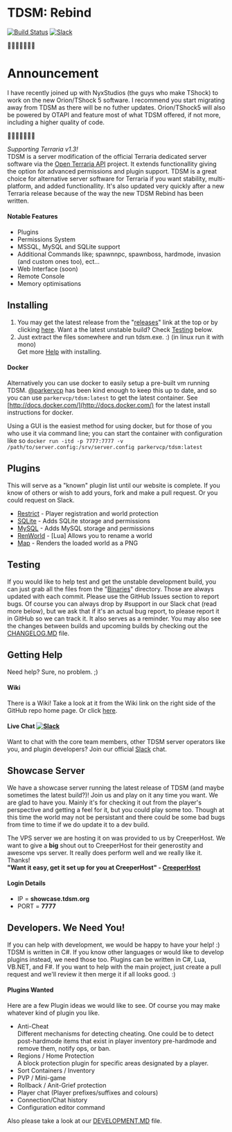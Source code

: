 # TDSM: Rebind
[![Build Status](https://travis-ci.org/DeathCradle/Terraria-s-Dedicated-Server-Mod.svg?branch=master)](https://travis-ci.org/DeathCradle/Terraria-s-Dedicated-Server-Mod) [![Slack](https://img.shields.io/badge/Chat%20on-Slack-blue.svg)](https://openterraria.com/#public-chat)

&#x1F53B;&#x1F53B;&#x1F53B;&#x1F53B;&#x1F53B;&#x1F53B;&#x1F53B;
# Announcement
I have recently joined up with NyxStudios (the guys who make TShock) to work on the new Orion/TShock 5 software. I recommend you start migrating away from TDSM as there will be no futher updates.
Orion/TShock5 will also be powered by OTAPI and feature most of what TDSM offered, if not more, including a higher quality of code.

&#x1F53A;&#x1F53A;&#x1F53A;&#x1F53A;&#x1F53A;&#x1F53A;&#x1F53A;

*Supporting Terraria v1.3!*  
TDSM is a server modification of the official Terraria dedicated server software via the [Open Terraria API](https://github.com/DeathCradle/Open-Terraria-API/) project. It extends functionallity giving the option for advanced permissions and plugin support. TDSM is a great choice for alternative server software for Terraria if you want stability, multi-platform, and added functionallity. It's also updated very quickly after a new Terraria release because of the way the new TDSM Rebind has been written.

#### Notable Features
* Plugins
* Permissions System
* MSSQL, MySQL and SQLite support
* Additional Commands like; spawnnpc, spawnboss, hardmode, invasion (and custom ones too), ect...
* Web Interface (soon)
* Remote Console
* Memory optimisations

## Installing
1. You may get the latest release from the "[releases](https://github.com/DeathCradle/Terraria-s-Dedicated-Server-Mod/releases)" link at the top or by clicking [here](https://github.com/DeathCradle/Terraria-s-Dedicated-Server-Mod/releases). Want a the latest unstable build? Check [Testing](https://github.com/DeathCradle/Terraria-s-Dedicated-Server-Mod#testing) below.
2. Just extract the files somewhere and run tdsm.exe. :) (in linux run it with mono)  
Get more [Help](https://github.com/DeathCradle/Terraria-s-Dedicated-Server-Mod/wiki/Installation-and-Running-The-Server) with installing.

#### Docker
Alternatively you can use docker to easily setup a pre-built vm running TDSM. [@parkervcp](https://github.com/parkervcp) has been kind enough to keep this up to date, and so you can use `parkervcp/tdsm:latest` to get the latest container. See [http://docs.docker.com/](http://docs.docker.com/) for the latest install instructions for docker.

Using a GUI is the easiest method for using docker, but for those of you who use it via command line; you can start the container with configuration like so `docker run -itd -p 7777:7777 -v /path/to/server.config:/srv/server.config parkervcp/tdsm:latest`

## Plugins
This will serve as a "known" plugin list until our website is complete. If you know of others or wish to add yours, fork and make a pull request. Or you could request on Slack.
- [Restrict](https://github.com/DeathCradle/TDSM_Restrict) - Player registration and world protection
- [SQLite](https://github.com/DeathCradle/tdsm-sqlite-connector) - Adds SQLite storage and permissions
- [MySQL](https://github.com/DeathCradle/tdsm-mysql-connector) - Adds MySQL storage and permissions
- [RenWorld](https://d1g1t4l3ch0.github.io/TDSM-RenWorld-Plugin/) - [Lua] Allows you to rename a world
- [Map](https://github.com/elevatorguy/TDSM_map) - Renders the loaded world as a PNG

## Testing
If you would like to help test and get the unstable development build, you can just grab all the files from the "[Binaries](https://github.com/DeathCradle/Terraria-s-Dedicated-Server-Mod/tree/master/Binaries)" directory. Those are always updated with each commit. Please use the GitHub Issues section to report bugs. Of course you can always drop by #support in our Slack chat (read more below), but we ask that if it's an actual bug report, to please report it in GitHub so we can track it. It also serves as a reminder. You may also see the changes between builds and upcoming builds by checking out the  [CHANGELOG.MD](https://github.com/DeathCradle/Terraria-s-Dedicated-Server-Mod/blob/master/CHANGELOG.MD) file.

## Getting Help
Need help? Sure, no problem. ;)
#### Wiki
There is a Wiki! Take a look at it from the Wiki link on the right side of the GitHub repo home page. Or click [here](https://github.com/DeathCradle/Terraria-s-Dedicated-Server-Mod/wiki).
#### Live Chat [![Slack](https://img.shields.io/badge/Chat%20on-Slack-blue.svg)](http://tdsm.sithous.com/slack)
Want to chat with the core team members, other TDSM server operators like you, and plugin developers? Join our official [Slack](https://openterraria.com/#public-chat) chat.

## Showcase Server
We have a showcase server running the latest release of TDSM (and maybe sometimes the latest build?)! Join us and play on it any time you want. We are glad to have you. Mainly it's for checking it out from the player's perspective and getting a feel for it, but you could play some too. Though at this time the world may not be persistant and there could be some bad bugs from time to time if we do update it to a dev build.

The VPS server we are hosting it on was provided to us by CreeperHost. We want to give a **big** shout out to CreeperHost for their generostity and awesome vps server. It really does perform well and we really like it. Thanks!  
**"Want it easy, get it set up for you at CreeperHost" - [CreeperHost](http://www.creeperhost.net/)**

#### Login Details
* IP   = **showcase.tdsm.org**
* PORT = **7777**

## Developers. We Need You!
If you can help with development, we would be happy to have your help! :) TDSM is written in C#. If you know other languages or would like to develop plugins instead, we need those too. Plugins can be written in C#, Lua, VB.NET, and F#. If you want to help with the main project, just create a pull request and we'll review it then merge it if all looks good. :)
#### Plugins Wanted
Here are a few Plugin ideas we would like to see. Of course you may make whatever kind of plugin you like.
* Anti-Cheat  
Different mechanisms for detecting cheating. One could be to detect post-hardmode items that exist in player inventory pre-hardmode and remove them, notify ops, or ban.
* Regions / Home Protection  
A block protection plugin for specific areas designated by a player.
* Sort Containers / Inventory
* PVP / Mini-game
* Rollback / Anit-Grief protection
* Player chat (Player prefixes/suffixes and colours)
* Connection/Chat history
* Configuration editor command

Also please take a look at our [DEVELOPMENT.MD](https://github.com/DeathCradle/Terraria-s-Dedicated-Server-Mod/blob/master/DEVELOPMENT.MD) file.
